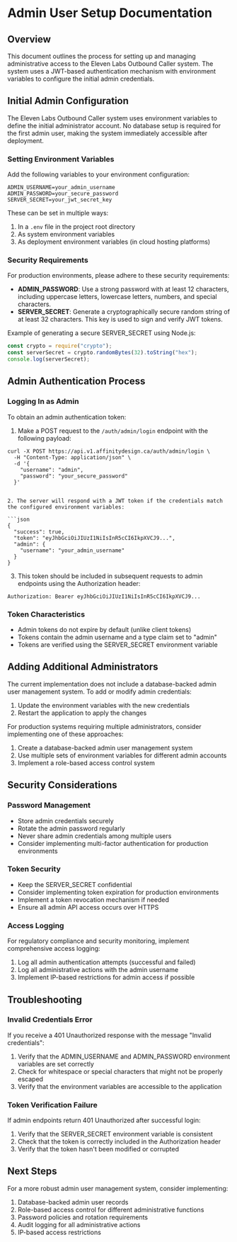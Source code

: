 # Admin User Setup Documentation

## Overview

This document outlines the process for setting up and managing administrative access to the Eleven Labs Outbound Caller system. The system uses a JWT-based authentication mechanism with environment variables to configure the initial admin credentials.

## Initial Admin Configuration

The Eleven Labs Outbound Caller system uses environment variables to define the initial administrator account. No database setup is required for the first admin user, making the system immediately accessible after deployment.

### Setting Environment Variables

Add the following variables to your environment configuration:

```
ADMIN_USERNAME=your_admin_username
ADMIN_PASSWORD=your_secure_password
SERVER_SECRET=your_jwt_secret_key
```

These can be set in multiple ways:

1. In a `.env` file in the project root directory
2. As system environment variables
3. As deployment environment variables (in cloud hosting platforms)

### Security Requirements

For production environments, please adhere to these security requirements:

- **ADMIN_PASSWORD**: Use a strong password with at least 12 characters, including uppercase letters, lowercase letters, numbers, and special characters.
- **SERVER_SECRET**: Generate a cryptographically secure random string of at least 32 characters. This key is used to sign and verify JWT tokens.

Example of generating a secure SERVER_SECRET using Node.js:

```javascript
const crypto = require("crypto");
const serverSecret = crypto.randomBytes(32).toString("hex");
console.log(serverSecret);
```

## Admin Authentication Process

### Logging In as Admin

To obtain an admin authentication token:

1. Make a POST request to the `/auth/admin/login` endpoint with the following payload:

```
curl -X POST https://api.v1.affinitydesign.ca/auth/admin/login \
  -H "Content-Type: application/json" \
  -d '{
    "username": "admin",
    "password": "your_secure_password"
  }'
```

````

2. The server will respond with a JWT token if the credentials match the configured environment variables:

```json
{
  "success": true,
  "token": "eyJhbGciOiJIUzI1NiIsInR5cCI6IkpXVCJ9...",
  "admin": {
    "username": "your_admin_username"
  }
}
````

3. This token should be included in subsequent requests to admin endpoints using the Authorization header:

```
Authorization: Bearer eyJhbGciOiJIUzI1NiIsInR5cCI6IkpXVCJ9...
```

### Token Characteristics

- Admin tokens do not expire by default (unlike client tokens)
- Tokens contain the admin username and a type claim set to "admin"
- Tokens are verified using the SERVER_SECRET environment variable

## Adding Additional Administrators

The current implementation does not include a database-backed admin user management system. To add or modify admin credentials:

1. Update the environment variables with the new credentials
2. Restart the application to apply the changes

For production systems requiring multiple administrators, consider implementing one of these approaches:

1. Create a database-backed admin user management system
2. Use multiple sets of environment variables for different admin accounts
3. Implement a role-based access control system

## Security Considerations

### Password Management

- Store admin credentials securely
- Rotate the admin password regularly
- Never share admin credentials among multiple users
- Consider implementing multi-factor authentication for production environments

### Token Security

- Keep the SERVER_SECRET confidential
- Consider implementing token expiration for production environments
- Implement a token revocation mechanism if needed
- Ensure all admin API access occurs over HTTPS

### Access Logging

For regulatory compliance and security monitoring, implement comprehensive access logging:

1. Log all admin authentication attempts (successful and failed)
2. Log all administrative actions with the admin username
3. Implement IP-based restrictions for admin access if possible

## Troubleshooting

### Invalid Credentials Error

If you receive a 401 Unauthorized response with the message "Invalid credentials":

1. Verify that the ADMIN_USERNAME and ADMIN_PASSWORD environment variables are set correctly
2. Check for whitespace or special characters that might not be properly escaped
3. Verify that the environment variables are accessible to the application

### Token Verification Failure

If admin endpoints return 401 Unauthorized after successful login:

1. Verify that the SERVER_SECRET environment variable is consistent
2. Check that the token is correctly included in the Authorization header
3. Verify that the token hasn't been modified or corrupted

## Next Steps

For a more robust admin user management system, consider implementing:

1. Database-backed admin user records
2. Role-based access control for different administrative functions
3. Password policies and rotation requirements
4. Audit logging for all administrative actions
5. IP-based access restrictions
